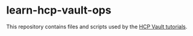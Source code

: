 # learn-hcp-vault-ops

This repository contains files and scripts used by the [HCP Vault tutorials](https://learn.hashicorp.com/collections/vault/cloud-ops).

